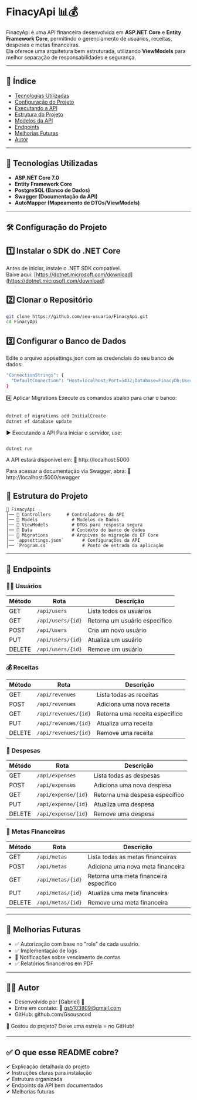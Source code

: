 # FinacyApi 📊💰

FinacyApi é uma API financeira desenvolvida em **ASP.NET Core** e **Entity Framework Core**, permitindo o gerenciamento de usuários, receitas, despesas e metas financeiras.  
Ela oferece uma arquitetura bem estruturada, utilizando **ViewModels** para melhor separação de responsabilidades e segurança.  

---

## 📌 **Índice**
- [Tecnologias Utilizadas](#-tecnologias-utilizadas)
- [Configuração do Projeto](#-configuração-do-projeto)
- [Executando a API](#-executando-a-api)
- [Estrutura do Projeto](#-estrutura-do-projeto)
- [Modelos da API](#-modelos-da-api)
- [Endpoints](#-endpoints)
- [Melhorias Futuras](#-melhorias-futuras)
- [Autor](#-autor)

---

## 🚀 **Tecnologias Utilizadas**
- **ASP.NET Core 7.0**
- **Entity Framework Core**
- **PostgreSQL (Banco de Dados)**
- **Swagger (Documentação da API)**
- **AutoMapper (Mapeamento de DTOs/ViewModels)**

---

## 🛠 **Configuração do Projeto**

## **1️⃣ Instalar o SDK do .NET Core**
Antes de iniciar, instale o .NET SDK compatível.  
Baixe aqui: [https://dotnet.microsoft.com/download](https://dotnet.microsoft.com/download)

## **2️⃣ Clonar o Repositório**
```sh
git clone https://github.com/seu-usuario/FinacyApi.git
cd FinacyApi
```

## **3️⃣ Configurar o Banco de Dados**
Edite o arquivo appsettings.json com as credenciais do seu banco de dados:

```sh
"ConnectionStrings": {
  "DefaultConnection": "Host=localhost;Port=5432;Database=FinacyDb;Username=postgres;Password=suasenha"
}
```
4️⃣ Aplicar Migrations
Execute os comandos abaixo para criar o banco:

```sh

dotnet ef migrations add InitialCreate
dotnet ef database update
```
▶️ Executando a API
Para iniciar o servidor, use:

```sh

dotnet run
```
A API estará disponível em:
🔗 http://localhost:5000

Para acessar a documentação via Swagger, abra:
🔗 http://localhost:5000/swagger

## 📂 **Estrutura do Projeto**

```plaintext
📁 FinacyApi
│── 📁 Controllers      # Controladores da API
│── 📁 Models             # Modelos de Dados
│── 📁 ViewModels         # DTOs para resposta segura
│── 📁 Data               # Contexto do banco de dados
│── 📁 Migrations         # Arquivos de migração do EF Core
│── `appsettings.json`       # Configurações da API
│── `Program.cs`             # Ponto de entrada da aplicação
```
---
## 📡 **Endpoints**

### 🧑‍💼 **Usuários**
| Método | Rota             | Descrição                    |
|--------|------------------|------------------------------|
| GET    | `/api/users`      | Lista todos os usuários      |
| GET    | `/api/users/{id}` | Retorna um usuário específico|
| POST   | `/api/users`      | Cria um novo usuário         |
| PUT    | `/api/users/{id}` | Atualiza um usuário          |
| DELETE | `/api/users/{id}` | Remove um usuário            |

### 💰 **Receitas**
| Método | Rota             | Descrição                    |
|--------|------------------|------------------------------|
| GET    | `/api/revenues`   | Lista todas as receitas      |
| POST   | `/api/revenues`   | Adiciona uma nova receita    |
| GET    | `/api/revenues/{id}` | Retorna uma receita específico|
| PUT    | `/api/revenues/{id}` | Atualiza uma receita          |
| DELETE | `/api/revenues/{id}` | Remove uma receita            |

### 💸 **Despesas**
| Método | Rota             | Descrição                    |
|--------|------------------|------------------------------|
| GET    | `/api/expenses`   | Lista todas as despesas      |
| POST   | `/api/expenses`   | Adiciona uma nova despesa    |
| GET    | `/api/expense/{id}` | Retorna uma despesa específico|
| PUT    | `/api/expense/{id}` | Atualiza uma despesa          |
| DELETE | `/api/expense/{id}` | Remove uma despesa            |

### 🎯 **Metas Financeiras**
| Método | Rota             | Descrição                    |
|--------|------------------|------------------------------|
| GET    | `/api/metas`      | Lista todas as metas financeiras |
| POST   | `/api/metas`      | Adiciona uma nova meta financeira |
| GET    | `/api/metas/{id}` | Retorna uma meta financeira específico|
| PUT    | `/api/metas/{id}` | Atualiza uma meta financeira          |
| DELETE | `/api/metas/{id}` | Remove uma meta financeira            |


---
## 🚀 **Melhorias Futuras**
- ✅ Autorização com base no "role" de cada usuário.
- ✅ Implementação de logs
- 📌 Notificações sobre vencimento de contas
- ✅ Relatórios financeiros em PDF
---
## 👨‍💻 **Autor**
- Desenvolvido por [Gabriel] 🚀
- Entre em contato: 📩 gs5103809@gmail.com
- GitHub: github.com/Gsousacod

📌 Gostou do projeto? Deixe uma estrela ⭐ no GitHub!


---

## ✅ **O que esse README cobre?**
✔ Explicação detalhada do projeto  
✔ Instruções claras para instalação  
✔ Estrutura organizada  
✔ Endpoints da API bem documentados  
✔ Melhorias futuras  

